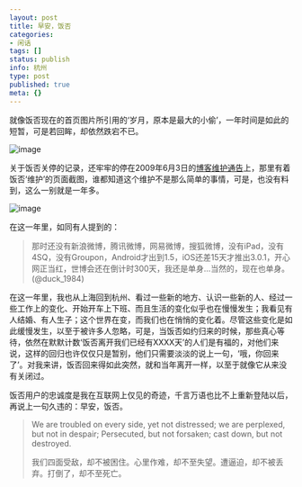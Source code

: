 ```yaml
---
layout: post
title: 早安，饭否
categories:
- 闲话
tags: []
status: publish
info: 杭州
type: post
published: true
meta: {}
---
```

就像饭否现在的首页图片所引用的‘岁月，原本是最大的小偷’，一年时间是如此的短暂，可是若回眸，却依然跌宕不已。

![image](http://i340.photobucket.com/albums/o350/claudxiao/fanfou20101125.jpg)


关于饭否关停的记录，还牢牢的停在2009年6月3日的[博客维护通告](http://mooninsky.net/blog-maintenance-notice)上，那里有着饭否‘维护’的页面截图，谁都知道这个维护不是那么简单的事情，可是，也没有料到，这么一别就是一年多。

![image](http://i340.photobucket.com/albums/o350/claudxiao/attachments-1.jpg)


在这一年里，如同有人提到的：

> 那时还没有新浪微博，腾讯微博，网易微博，搜狐微博，没有iPad，没有 4SQ，没有Groupon，Android才出到1.5，iOS还差15天才推出3.0.1，开心网正当红，世博会还在倒计时300天，我还是单身…当然的，现在也单身。(@duck_1984)

在这一年里，我也从上海回到杭州、看过一些新的地方、认识一些新的人、经过一些工作上的变化、开始开车上下班、而且生活的变化似乎也在慢慢发生；我看见有人结婚、有人生子；这个世界在变，而我们也在悄悄的变化着。尽管这些变化是如此缓慢发生，以至于被许多人忽略，可是，当饭否如约归来的时候，那些真心等待，依然在默默计数‘饭否离开我们已经有XXXX天’的人们是有福的，对他们来说，这样的回归也许仅仅只是暂别，他们只需要淡淡的说上一句，‘哦，你回来了’。对我来讲，饭否回来得如此突然，就和当年离开一样，以至于就像它从来没有关闭过。

饭否用户的忠诚度是我在互联网上仅见的奇迹，千言万语也比不上重新登陆以后，再说上一句久违的：早安，饭否。

> We are troubled on every side, yet not distressed; we are perplexed, but not in despair; Persecuted, but not forsaken; cast down, but not destroyed.
> 
> 我们四面受敌，却不被困住。心里作难，却不至失望。遭逼迫，却不被丢弃。打倒了，却不至死亡。
